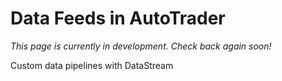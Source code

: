 # Data Feeds in AutoTrader


*This page is currently in development. Check back again soon!*



Custom data pipelines with DataStream


